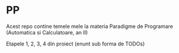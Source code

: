 # PP

Acest repo contine temele mele la materia Paradigme de Programare (Automatica si Calculatoare, an II)

Etapele 1, 2, 3, 4 din proiect (enunt sub forma de TODOs)
